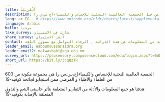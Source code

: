 ```yaml
---
title: اَلْعَرَبِيَّةُ
description: (المشاركة في البحث المعد من قبل الجمعية العالمية البحثية للإحساس والكيمياء(ج،س،س،ر
lang: ar_EG   # https://www.unicode.org/cldr/charts/latest/supplemental/language_territory_information.html
language: Arabic
hello: مرحبا
take_survey: شارك في الاستبيان
share_survey: انشر الاستبيان
contact: لمزيد من المعلومات عن هذه الدراسة , الرجاء التواصل مع مسؤول اللغة 
leader_email: eaboumoussa@sidra.org
leader_email2: malwashahi@squ.edu.om
survey_url: https://psusensory.compusensecloud.com/edu/login.aspx?t=6d8d042a-10d6-42f7-8fff-89f7cb5428e3
short_url: https://bit.ly/3cqQzTR
---
```

الجمعية العالمية البحثية للإحساس والكيمياء(ج،س،س،ر) هي مجموعة مكونة من 600 من العلماء والأطباء و المرضى ممن استجابو لجائحة كوفيد-19

هدفنا هو جمع المعلومات والأدلة من التقارير المتعلقة بتأثر حاستي الشم والتذوق المتعلقة بالإصابة بكوفيد-19  

